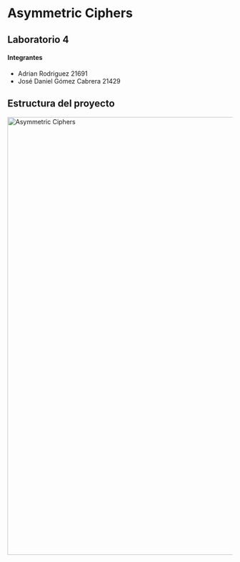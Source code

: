 # Asymmetric Ciphers
## Laboratorio 4
#### Integrantes
- Adrian Rodriguez 21691
- José Daniel Gómez Cabrera 21429

## Estructura del proyecto

<img width="981" alt="Asymmetric Ciphers" src="https://github.com/user-attachments/assets/ebd0195e-dfe0-465e-8ebe-c070bfcbe8ce" />

